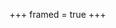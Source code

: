 +++
framed = true
+++

<div id="quote-box"> <br> </div>

<script>
  document.addEventListener("DOMContentLoaded", function() {
    const quotes = fetch("quotes.md")
      .then(response => response.text())
      .then(data => data.split("%").map(quote => "damyge@damygectrl:~$ fortune" + quote));

    quotes.then(quotesWithFortune => {
      document.getElementById("quote-box").innerHTML = quotesWithFortune[Math.floor(Math.random() * quotesWithFortune.length)];
    });
  });
</script>